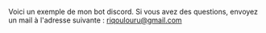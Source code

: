 Voici un exemple de mon bot discord.
Si vous avez des questions, envoyez un mail à l'adresse suivante : riqoulouru@gmail.com
